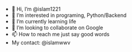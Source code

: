 - 👋 Hi, I’m @islam1221
- 👀 I’m interested in programing, Python/Backend
- 🌱 I’m currently learning life 
- 💞️ I’m looking to collaborate on Google
- 📫 How to reach me just say good words
- My contact: @islamwwv

<!---
islam1221/islam1221 is a ✨ special ✨ repository because its `README.md` (this file) appears on your GitHub profile.
You can click the Preview link to take a look at your changes.
--->
